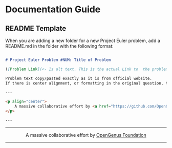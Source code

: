 # Documentation Guide

## README Template

When you are adding a new folder for a new Project Euler problem, add a README.md in the folder with the following format:

```Markdown

# Project Euler Problem #NUM: Title of Problem

([Problem Link](<- Is alt text. This is the actual Link to  the problem))

Problem text copy/pasted exactly as it is from official website.
If there is center alignment, or formatting in the original question, then update as equivalent here.

---

<p align="center">
    A massive collaborative effort by <a href="https://github.com/OpenGenus/cosmos">OpenGenus Foundation</a> 
</p>

---


```

---

<p align="center">
    A massive collaborative effort by <a href="https://github.com/OpenGenus/cosmos">OpenGenus Foundation</a> 
</p>

---
